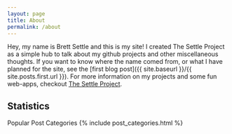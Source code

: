 ```yaml
---
layout: page
title: About
permalink: /about
---
```


Hey, my name is Brett Settle and this is my site!  I created The Settle Project as a simple hub to talk about my github projects and other miscellaneous thoughts. If you want to know where the name comed from, or what I have planned for the site, see the [first blog post]({{ site.baseurl }}/{{ site.posts.first.url }}).  For more information on my projects and some fun web-apps, checkout [The Settle Project](http://thesettleproject.com).

## Statistics

Popular Post Categories
{% include post_categories.html %}
